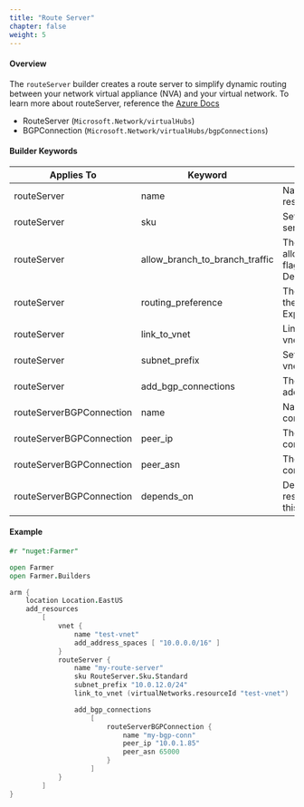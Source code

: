 ```yaml
---
title: "Route Server"
chapter: false
weight: 5
---
```


#### Overview
The `routeServer` builder creates a route server to simplify dynamic routing between your network virtual appliance (NVA) and your virtual network. To learn more about routeServer, reference the [Azure Docs](https://learn.microsoft.com/en-us/azure/route-server/overview)

* RouteServer (`Microsoft.Network/virtualHubs`)
* BGPConnection (`Microsoft.Network/virtualHubs/bgpConnections`)

#### Builder Keywords

| Applies To | Keyword                        | Purpose                                                                    |
|-|--------------------------------|----------------------------------------------------------------------------|
| routeServer | name                           | Name of the route server resource                                          |
| routeServer | sku                            | Sets the tier of the route server                                          |
| routeServer | allow_branch_to_branch_traffic | The allowBranchToBranchTraffic flag for the route server. Default is false |
| routeServer | routing_preference             | The routingPreference for the route server. Default is ExpressRoute        |
| routeServer | link_to_vnet                   | Link to existing vnet or to vnet managed by Farmer                         |
| routeServer | subnet_prefix                  | Sets the subnetPrefix of the vnet for route server                         |
| routeServer | add_bgp_connections             | The BGP connections to be added to the route server                        |
| routeServerBGPConnection | name                           | Name of the BGP connection                                                 |
| routeServerBGPConnection | peer_ip                         | The peer IP of the BGP connection                                          |
| routeServerBGPConnection | peer_asn                        | The peer Asn of the BGP connection                                         |
| routeServerBGPConnection | depends_on                      | Depend on another resource before deploying this bgp connection            |

#### Example

```fsharp
#r "nuget:Farmer"

open Farmer
open Farmer.Builders

arm {
    location Location.EastUS
    add_resources
        [
            vnet {
                name "test-vnet"
                add_address_spaces [ "10.0.0.0/16" ]
            }
            routeServer {
                name "my-route-server"
                sku RouteServer.Sku.Standard
                subnet_prefix "10.0.12.0/24"
                link_to_vnet (virtualNetworks.resourceId "test-vnet")

                add_bgp_connections
                    [
                        routeServerBGPConnection {
                            name "my-bgp-conn"
                            peer_ip "10.0.1.85"
                            peer_asn 65000
                        }
                    ]
            }
        ]
}
```